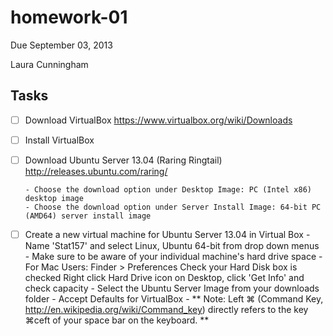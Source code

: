 homework-01
===========

Due September 03, 2013

Laura Cunningham


Tasks
-----

- [ ] Download VirtualBox https://www.virtualbox.org/wiki/Downloads
- [ ] Install VirtualBox
- [ ] Download Ubuntu Server 13.04 (Raring Ringtail) http://releases.ubuntu.com/raring/

      - Choose the download option under Desktop Image: PC (Intel x86) desktop image
      - Choose the download option under Server Install Image: 64-bit PC (AMD64) server install image
- [ ] Create a new virtual machine for Ubuntu Server 13.04 in Virtual Box
      - Name 'Stat157' and select Linux, Ubuntu 64-bit from drop down menus
      - Make sure to be aware of your individual machine's hard drive space
            - For Mac Users:  Finder > Preferences
                              Check your Hard Disk box is checked
                              Right click Hard Drive icon on Desktop, click 'Get Info' and check capacity
      - Select the Ubuntu Server Image from your downloads folder
      - Accept Defaults for VirtualBox
      - ** Note:  Left ⌘ (Command Key, http://en.wikipedia.org/wiki/Command_key) directly refers to the key ⌘ceft of your space bar on the keyboard. **
